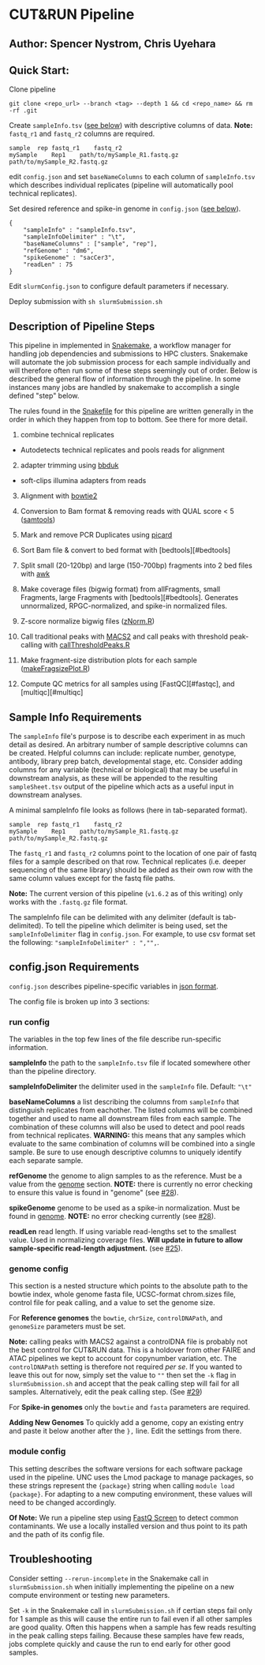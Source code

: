 # CUT&RUN Pipeline
## Author: Spencer Nystrom, Chris Uyehara


## Quick Start:


Clone pipeline 
```
git clone <repo_url> --branch <tag> --depth 1 && cd <repo_name> && rm -rf .git
```

Create `sampleInfo.tsv` ([see below](#sampleInfo)) with descriptive columns of data.
**Note:** `fastq_r1` and `fastq_r2` columns are required.
```
sample	rep	fastq_r1	fastq_r2
mySample	Rep1	path/to/mySample_R1.fastq.gz	path/to/mySample_R2.fastq.gz
```

edit `config.json` and set `baseNameColumns` to each column of `sampleInfo.tsv` which describes individual replicates (pipeline will automatically pool technical replicates).

Set desired reference and spike-in genome in `config.json` ([see below](#config)).

```
{
	"sampleInfo" : "sampleInfo.tsv",
	"sampleInfoDelimiter" : "\t",
	"baseNameColumns" : ["sample", "rep"],
	"refGenome" : "dm6",
	"spikeGenome" : "sacCer3",
	"readLen" : 75
}
```

Edit `slurmConfig.json` to configure default parameters if necessary.

Deploy submission with `sh slurmSubmission.sh`



## Description of Pipeline Steps

This pipeline in implemented in [Snakemake](https://snakemake.readthedocs.io/en/stable/), a workflow manager for handling job dependencies and submissions to HPC clusters. Snakemake will automate the job submission process for each sample individually and will therefore often run some of these steps seemingly out of order. Below is described the general flow of information through the pipeline. In some instances many jobs are handled by snakemake to accomplish a single defined "step" below.

The rules found in the [Snakefile](Snakefile) for this pipeline are written generally in the order in which they happen from top to bottom. See there for more detail.

1. combine technical replicates
 - Autodetects technical replicates and pools reads for alignment
2. adapter trimming using [bbduk](https://jgi.doe.gov/data-and-tools/bbtools/bb-tools-user-guide/bbduk-guide/)
 - soft-clips illumina adapters from reads
3. Alignment with [bowtie2](http://bowtie-bio.sourceforge.net/bowtie2/index.shtml)
4. Conversion to Bam format & removing reads with QUAL score < 5 ([samtools](http://www.htslib.org/))
5. Mark and remove PCR Duplicates using [picard](https://broadinstitute.github.io/picard/)
6. Sort Bam file & convert to bed format with [bedtools][#bedtools]
7. Split small (20-120bp) and large (150-700bp) fragments into 2 bed files with [awk](https://www.geeksforgeeks.org/awk-command-unixlinux-examples/)
8. Make coverage files (bigwig format) from allFragments, small Fragments, large Fragments with [bedtools][#bedtools]. Generates unnormalized, RPGC-normalized, and spike-in normalized files.
9. Z-score normalize bigwig files ([zNorm.R](scripts/zNorm.r))

10. Call traditional peaks with [MACS2](https://github.com/taoliu/MACS) and call peaks with threshold peak-calling with [callThresholdPeaks.R](scripts/callThresholdPeaks.R)
11. Make fragment-size distribution plots for each sample ([makeFragsizePlot.R](scripts/makeFragsizePlot.R))
12. Compute QC metrics for all samples using [FastQC][#fastqc], and [multiqc][#multiqc]

## Sample Info Requirements <a name="sampleInfo"></a>

The `sampleInfo` file's purpose is to describe each experiment in as much
detail as desired. An arbitrary number of sample descriptive columns can be
created. Helpful columns can include: replicate number, genotype, antibody,
library prep batch, developmental stage, etc. Consider adding columns for any
variable (technical or biological) that may be useful in downstream analysis,
as these will be appended to the resulting `sampleSheet.tsv` output of the
pipeline which acts as a useful input in downstream analyses.

A minimal sampleInfo file looks as follows (here in tab-separated format).
```
sample	rep	fastq_r1	fastq_r2
mySample	Rep1	path/to/mySample_R1.fastq.gz	path/to/mySample_R2.fastq.gz
```

The `fastq_r1` and `fastq_r2` columns point to the location of one pair of
fastq files for a sample described on that row. Technical replicates (i.e.
deeper sequencing of the same library) should be added as their own row with the same column values except for the fastq file paths.

**Note:** The current version of this pipeline (`v1.6.2` as of this writing) only works with the `.fastq.gz` file format. 

The sampleInfo file can be delimited with any delimiter (default is
tab-delimited). To tell the pipeline which delimiter is being used, set the
`sampleInfoDelimiter` flag in `config.json`. For example, to use csv format set
the following: `"sampleInfoDelimiter" : ","",`.

## config.json Requirements <a name="config"></a>


`config.json` describes pipeline-specific variables in [json format](https://www.tutorialspoint.com/json/json_overview.htm). 

The config file is broken up into 3 sections:
### run config
The variables in the top few lines of the file describe run-specific information.

**sampleInfo** the path to the `sampleInfo.tsv` file if located somewhere other than the pipeline directory.

**sampleInfoDelimiter** the delimiter used in the `sampleInfo` file. Default: `"\t"`

**baseNameColumns** a list describing the columns from `sampleInfo` that distinguish replicates from eachother. The listed columns will be combined together and used to name all downstream files from each sample. The combination of these columns will also be used to detect and pool reads from technical replicates. **WARNING:** this means that any samples which evaluate to the same combination of columns will be combined into a single sample. Be sure to use enough descriptive columns to uniquely identify each separate sample.

**refGenome** the genome to align samples to as the reference. Must be a value
from the [genome](#configGenome) section. **NOTE:** there is currently no error
checking to ensure this value is found in "genome" (see [#28][i28]).

**spikeGenome** genome to be used as a spike-in normalization. Must be found in
[genome](#configGenome). **NOTE:** no error checking currently (see
[#28][i28]).

**readLen** read length. If using variable read-lengths set to the smallest
value. Used in normalizing coverage files. **Will update in future to allow
sample-specific read-length adjustment.** (see [#25][i25]).

### genome config <a name="configGenome"></a>
This section is a nested structure which points to the absolute path to the
bowtie index, whole genome fasta file, UCSC-format chrom.sizes file, control
file for peak calling, and a value to set the genome size.

For **Reference genomes** the `bowtie`, `chrSize`, `controlDNAPath`, and
`genomeSize` parameters must be set.

**Note:** calling peaks with MACS2 against a controlDNA file is probably not
the best control for CUT&RUN data. This is a holdover from other FAIRE and ATAC
pipelines we kept to account for copynumber variation, etc. The
`controlDNAPath` setting is therefore not required *per se*. If you wanted to
leave this out for now, simply set the value to `""` then set the `-k` flag in
`slurmSubmission.sh` and accept that the peak calling step will fail for all
samples. Alternatively, edit the peak calling step. (See [#29][i29])

For **Spike-in genomes** only the `bowtie` and `fasta` parameters are required.

**Adding New Genomes**
To quickly add a genome, copy an existing entry and paste it below another after the
`},` line. Edit the settings from there. 


### module config
This setting describes the software versions for each software package used in the pipeline. UNC uses the Lmod package to manage packages, so these strings represent the `{package}` string when calling `module load {package}`. For adapting to a new computing environment, these values will need to be changed accordingly.

**Of Note:** We run a pipeline step using [FastQ
Screen](https://www.bioinformatics.babraham.ac.uk/projects/fastq_screen/) to
detect common contaminants. We use a locally installed version and thus point
to its path and the path of its config file.


## Troubleshooting
Consider setting `--rerun-incomplete` in the Snakemake call in `slurmSubmission.sh` when initially implementing the pipeline on a new compute environment or testing new parameters.

Set `-k` in the Snakemake call in `slurmSubmission.sh` if certian steps fail only for 1 sample as this will cause the entire run to fail even if all other samples are good quality. Often this happens when a sample has few reads resulting in the peak calling steps failing. Because these samples have few reads, jobs complete quickly and cause the run to end early for other good samples. 

[i25]: https://github.com/snystrom/cutNrun-pipeline/issues/25
[i28]: https://github.com/snystrom/cutNrun-pipeline/issues/28
[i29]: https://github.com/snystrom/cutNrun-pipeline/issues/29
[bedtools]: https://bedtools.readthedocs.io/en/latest/
[fastqc]: http://www.bioinformatics.babraham.ac.uk/projects/fastqc/
[multiqc]: https://multiqc.info/
